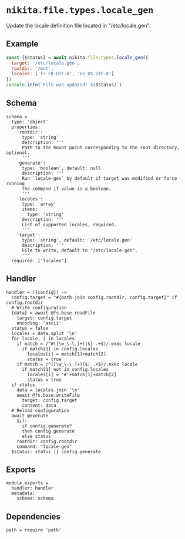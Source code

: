 
# `nikita.file.types.locale_gen`

Update the locale definition file located in "/etc/locale.gen".

## Example

```js
const {$status} = await nikita.file.types.locale_gen({
  target: '/etc/locale.gen',
  rootdir: '/mnt',
  locales: ['fr_FR.UTF-8', 'en_US.UTF-8']
})
console.info(`File was updated: ${$status}`)
```

## Schema

    schema =
      type: 'object'
      properties:
        'rootdir':
          type: 'string'
          description: '''
          Path to the mount point corresponding to the root directory, optional.
          '''
        'generate':
          type: 'boolean', default: null
          description: '''
          Run `locale-gen` by default if target was modified or force running
          the command if value is a boolean.
          '''
        'locales':
          type: 'array'
          items:
            type: 'string'
          description: '''
          List of supported locales, required.
          '''
        'target':
          type: 'string', default: '/etc/locale.gen'
          description: '''
          File to write, default to "/etc/locale.gen".
          '''
      required: ['locales']

## Handler

    handler = ({config}) ->
      config.target = "#{path.join config.rootdir, config.target}" if config.rootdir
      # Write configuration
      {data} = await @fs.base.readFile
        target: config.target
        encoding: 'ascii'
      status = false
      locales = data.split '\n'
      for locale, i in locales
        if match = /^#([\w_\-\.]+)($| .+$)/.exec locale
          if match[1] in config.locales
            locales[i] = match[1]+match[2]
            status = true
        if match = /^([\w_\-\.]+)($| .+$)/.exec locale
          if match[1] not in config.locales
            locales[i] = '#'+match[1]+match[2]
            status = true
      if status
        data = locales.join '\n'
        await @fs.base.writeFile
          target: config.target
          content: data
      # Reload configuration
      await @execute
        $if:
          if config.generate?
          then config.generate
          else status
        rootdir: config.rootdir
        command: "locale-gen"
      $status: status || config.generate

## Exports

    module.exports =
      handler: handler
      metadata:
        schema: schema

## Dependencies

    path = require 'path'
